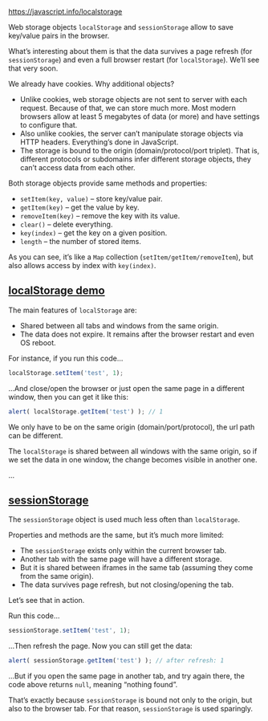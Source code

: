 https://javascript.info/localstorage

Web storage objects `localStorage` and `sessionStorage` allow to save key/value pairs in the browser.

What’s interesting about them is that the data survives a page refresh (for `sessionStorage`) and even a full browser restart (for `localStorage`). We’ll see that very soon.

We already have cookies. Why additional objects?

-   Unlike cookies, web storage objects are not sent to server with each request. Because of that, we can store much more. Most modern browsers allow at least 5 megabytes of data (or more) and have settings to configure that.
-   Also unlike cookies, the server can’t manipulate storage objects via HTTP headers. Everything’s done in JavaScript.
-   The storage is bound to the origin (domain/protocol/port triplet). That is, different protocols or subdomains infer different storage objects, they can’t access data from each other.

Both storage objects provide same methods and properties:

-   `setItem(key, value)` – store key/value pair.
-   `getItem(key)` – get the value by key.
-   `removeItem(key)` – remove the key with its value.
-   `clear()` – delete everything.
-   `key(index)` – get the key on a given position.
-   `length` – the number of stored items.

As you can see, it’s like a `Map` collection (`setItem/getItem/removeItem`), but also allows access by index with `key(index)`.


## [localStorage demo](https://javascript.info/localstorage#localstorage-demo)

The main features of `localStorage` are:

-   Shared between all tabs and windows from the same origin.
-   The data does not expire. It remains after the browser restart and even OS reboot.

For instance, if you run this code…

```javascript
localStorage.setItem('test', 1);
```

…And close/open the browser or just open the same page in a different window, then you can get it like this:

```javascript
alert( localStorage.getItem('test') ); // 1
```

We only have to be on the same origin (domain/port/protocol), the url path can be different.

The `localStorage` is shared between all windows with the same origin, so if we set the data in one window, the change becomes visible in another one.

...

## [sessionStorage](https://javascript.info/localstorage#sessionstorage)

The `sessionStorage` object is used much less often than `localStorage`.

Properties and methods are the same, but it’s much more limited:

-   The `sessionStorage` exists only within the current browser tab.
   -   Another tab with the same page will have a different storage.
   -   But it is shared between iframes in the same tab (assuming they come from the same origin).
-   The data survives page refresh, but not closing/opening the tab.

Let’s see that in action.

Run this code…

```javascript
sessionStorage.setItem('test', 1);
```

…Then refresh the page. Now you can still get the data:

```javascript
alert( sessionStorage.getItem('test') ); // after refresh: 1
```

…But if you open the same page in another tab, and try again there, the code above returns `null`, meaning “nothing found”.

That’s exactly because `sessionStorage` is bound not only to the origin, but also to the browser tab. For that reason, `sessionStorage` is used sparingly.